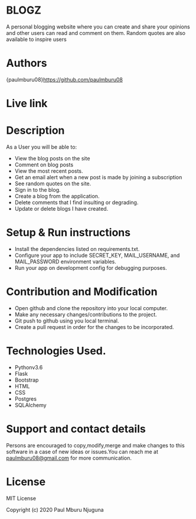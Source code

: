 # BLOGZ
A personal blogging website where you can create and share your opinions and other users can read and comment on them. Random quotes are also available to inspire users

# Authors
{paulmburu08}https://github.com/paulmburu08

# Live link


# Description
As a User you will be able to:
* View the blog posts on the site
* Comment on blog posts
* View the most recent posts.
* Get an email alert when a new post is made by joining a subscription
* See random quotes on the site.
* Sign in to the blog.
* Create a blog from the application.
* Delete comments that I find insulting or degrading.
* Update or delete blogs I have created.

# Setup & Run instructions
* Install the dependencies listed on requirements.txt.
* Configure your app to include SECRET_KEY, MAIL_USERNAME, and MAIL_PASSWORD environment variables.
* Run your app on development config for debugging purposes.

# Contribution and Modification
* Open github and clone the repository into your local computer.
* Make any necessary changes/contributions to the project.
* Git push to github using you local terminal.
* Create a pull request in order for the changes to be incorporated.

# Technologies Used.
* Pythonv3.6
* Flask
* Bootstrap
* HTML
* CSS
* Postgres
* SQLAlchemy

# Support and contact details
Persons are encouraged to copy,modify,merge and make changes to this software in a case of new ideas or issues.You can reach me at paulmburu08@gmail.com for more communication.

# License
MIT License

Copyright (c) 2020 Paul Mburu Njuguna

